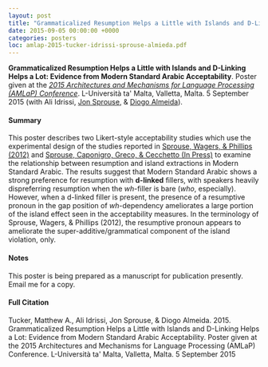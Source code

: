 ```yaml
---
layout: post
title: "Grammaticalized Resumption Helps a Little with Islands and D-Linking Helps a Lot: Evidence from Modern Standard Arabic Acceptability"
date: 2015-09-05 00:00:00 +0000
categories: posters
loc: amlap-2015-tucker-idrissi-sprouse-almieda.pdf
---
```


**Grammaticalized Resumption Helps a Little with Islands and D-Linking Helps a Lot: Evidence from Modern Standard Arabic Acceptability**. Poster given at the _[2015 Architectures and Mechanisms for Language Processing (AMLaP) Conference](http://www.um.edu.mt/events/amlap2015)_. L-Università ta' Malta, Valletta, Malta. 5 September 2015 (with Ali Idrissi, [Jon Sprouse](http://www.sprouse.uconn.edu/), & [Diogo Almeida](https://sites.google.com/a/nyu.edu/diogo-almeida/)).

<!---more--->

#### Summary

This poster describes two Likert-style acceptability studies which use the experimental design of the studies reported in [Sprouse, Wagers, & Phillips (2012)](http://muse.jhu.edu/article/469088)	and [Sprouse, Caponigro, Greco, & Cecchetto (In Press)](http://www.sprouse.uconn.edu/papers/Italian.islands.pdf) to examine the relationship between resumption and island extractions in Modern Standard Arabic. The results suggest that Modern Standard Arabic shows a strong preference for resumption with **d-linked** fillers, with speakers heavily dispreferring resumption when the _wh_-filler is bare (_who_, especially). However, when a d-linked filler is present, the presence of a resumptive pronoun in the gap position of _wh_-dependency ameliorates a large portion of the island effect seen in the acceptability measures. In the terminology of Sprouse, Wagers, & Phillips (2012), the resumptive pronoun appears to ameliorate the super-additive/grammatical component of the island violation, only.

#### Notes

This poster is being prepared as a manuscript for publication presently. Email me for a copy.

#### Full Citation

Tucker, Matthew A., Ali Idrissi, Jon Sprouse, & Diogo Almeida. 2015. Grammaticalized Resumption Helps a Little with Islands and D-Linking Helps a Lot: Evidence from Modern Standard Arabic Acceptability. Poster given at the 2015 Architectures and Mechanisms for Language Processing (AMLaP) Conference. L-Università ta' Malta, Valletta, Malta. 5 September 2015